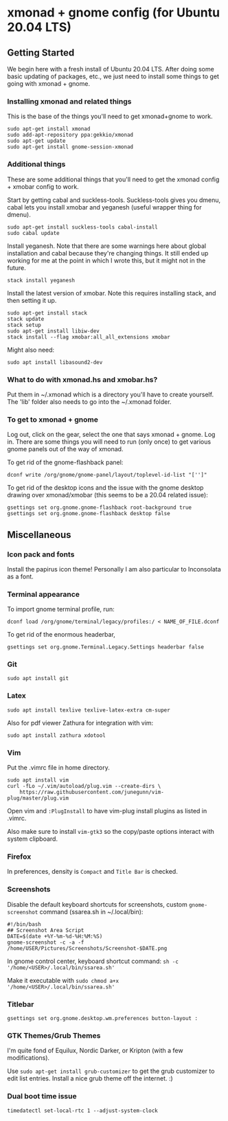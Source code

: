 # xmonad + gnome config (for Ubuntu 20.04 LTS)

## Getting Started

We begin here with a fresh install of Ubuntu 20.04 LTS. After doing some basic updating of packages, etc., we just need to install some things to get going with xmonad + gnome.

### Installing xmonad and related things

This is the base of the things you'll need to get xmonad+gnome to work.

```
sudo apt-get install xmonad
sudo add-apt-repository ppa:gekkio/xmonad
sudo apt-get update
sudo apt-get install gnome-session-xmonad
```

### Additional things

These are some additional things that you'll need to get the xmonad config + xmobar config to work.

Start by getting cabal and suckless-tools. Suckless-tools gives you dmenu, cabal lets you install xmobar and yeganesh (useful wrapper thing for dmenu).
```
sudo apt-get install suckless-tools cabal-install
sudo cabal update
```
Install yeganesh. Note that there are some warnings here about global installation and cabal because they're changing things. It still ended up working for me at the point in which I wrote this, but it might not in the future.
```
stack install yeganesh
```
Install the latest version of xmobar. Note this requires installing stack, and then setting it up.
```
sudo apt-get install stack
stack update
stack setup
sudo apt-get install libiw-dev
stack install --flag xmobar:all_all_extensions xmobar
```
Might also need:
```
sudo apt install libasound2-dev
```

### What to do with xmonad.hs and xmobar.hs?

Put them in ~/.xmonad which is a directory you'll have to create yourself. The 'lib' folder also needs to go into the ~/.xmonad folder.

### To get to xmonad + gnome

Log out, click on the gear, select the one that says xmonad + gnome. Log in. There are some things you will need to run (only once) to get various gnome 
panels out of the way of xmonad.

To get rid of the gnome-flashback panel:
```
dconf write /org/gnome/gnome-panel/layout/toplevel-id-list "['']"
```
To get rid of the desktop icons and the issue with the gnome desktop drawing over xmonad/xmobar (this seems to be a 20.04 related issue):
```
gsettings set org.gnome.gnome-flashback root-background true
gsettings set org.gnome.gnome-flashback desktop false
```
## Miscellaneous

### Icon pack and fonts

Install the papirus icon theme! Personally I am also particular to Inconsolata as a font.

### Terminal appearance

To import gnome terminal profile, run:
```
dconf load /org/gnome/terminal/legacy/profiles:/ < NAME_OF_FILE.dconf
```
To get rid of the enormous headerbar,
```
gsettings set org.gnome.Terminal.Legacy.Settings headerbar false
```
### Git
```
sudo apt install git
```
### Latex
```
sudo apt install texlive texlive-latex-extra cm-super
```
Also for pdf viewer Zathura for integration with vim:
```
sudo apt install zathura xdotool
```
### Vim

Put the .vimrc file in home directory.

```
sudo apt install vim
curl -fLo ~/.vim/autoload/plug.vim --create-dirs \
    https://raw.githubusercontent.com/junegunn/vim-plug/master/plug.vim
```
Open vim and `:PlugInstall` to have vim-plug install plugins as listed in .vimrc.

Also make sure to install `vim-gtk3` so the copy/paste options interact with system clipboard.

### Firefox

In preferences, density is `Compact` and `Title Bar` is checked.

### Screenshots

Disable the default keyboard shortcuts for screenshots, custom `gnome-screenshot` command (ssarea.sh in ~/.local/bin):
```
#!/bin/bash
## Screenshot Area Script
DATE=$(date +%Y-%m-%d-%H:%M:%S)
gnome-screenshot -c -a -f /home/USER/Pictures/Screenshots/Screenshot-$DATE.png
```

In gnome control center, keyboard shortcut command: `sh -c '/home/<USER>/.local/bin/ssarea.sh'`

Make it executable with `sudo chmod a+x '/home/<USER>/.local/bin/ssarea.sh'`

### Titlebar
```
gsettings set org.gnome.desktop.wm.preferences button-layout :
```
### GTK Themes/Grub Themes

I'm quite fond of Equilux, Nordic Darker, or Kripton (with a few modifications).

Use `sudo apt-get install grub-customizer` to get the grub customizer to edit list entries. Install a nice
grub theme off the internet. :)

### Dual boot time issue
```
timedatectl set-local-rtc 1 --adjust-system-clock
```
